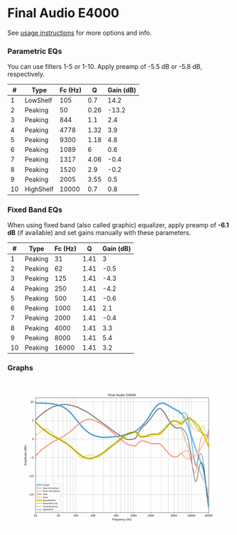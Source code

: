 # Final Audio E4000
See [usage instructions](https://github.com/jaakkopasanen/AutoEq#usage) for more options and info.

### Parametric EQs
You can use filters 1-5 or 1-10. Apply preamp of -5.5 dB or -5.8 dB, respectively.

|   # | Type      |   Fc (Hz) |    Q |   Gain (dB) |
|-----|-----------|-----------|------|-------------|
|   1 | LowShelf  |       105 | 0.7  |        14.2 |
|   2 | Peaking   |        50 | 0.26 |       -13.2 |
|   3 | Peaking   |       844 | 1.1  |         2.4 |
|   4 | Peaking   |      4778 | 1.32 |         3.9 |
|   5 | Peaking   |      9300 | 1.18 |         4.8 |
|   6 | Peaking   |      1089 | 6    |         0.6 |
|   7 | Peaking   |      1317 | 4.06 |        -0.4 |
|   8 | Peaking   |      1520 | 2.9  |        -0.2 |
|   9 | Peaking   |      2005 | 3.55 |         0.5 |
|  10 | HighShelf |     10000 | 0.7  |         0.8 |

### Fixed Band EQs
When using fixed band (also called graphic) equalizer, apply preamp of **-6.1 dB** (if available) and set gains manually with these parameters.

|   # | Type    |   Fc (Hz) |    Q |   Gain (dB) |
|-----|---------|-----------|------|-------------|
|   1 | Peaking |        31 | 1.41 |         3   |
|   2 | Peaking |        62 | 1.41 |        -0.5 |
|   3 | Peaking |       125 | 1.41 |        -4.3 |
|   4 | Peaking |       250 | 1.41 |        -4.2 |
|   5 | Peaking |       500 | 1.41 |        -0.6 |
|   6 | Peaking |      1000 | 1.41 |         2.1 |
|   7 | Peaking |      2000 | 1.41 |        -0.4 |
|   8 | Peaking |      4000 | 1.41 |         3.3 |
|   9 | Peaking |      8000 | 1.41 |         5.4 |
|  10 | Peaking |     16000 | 1.41 |         3.2 |

### Graphs
![](./Final%20Audio%20E4000.png)
